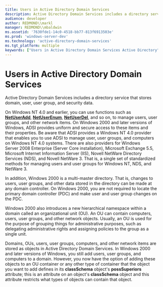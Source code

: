 ```yaml
---
title: Users in Active Directory Domain Services
description: Active Directory Domain Services includes a directory service that stores domain, user, user group, and security data.
audience: developer
author: REDMOND\\markl
manager: REDMOND\\mbaldwin
ms.assetid: '7630fde1-14c0-4518-bb77-813f6913503e'
ms.prod: 'windows-server-dev'
ms.technology: 'active-directory-domain-services'
ms.tgt_platform: multiple
keywords: ["Users in Active Directory Domain Services Active Directory", "users, active directory domain services", "active directory domain services, users"]
---
```


# Users in Active Directory Domain Services

Active Directory Domain Services includes a directory service that stores domain, user, user group, and security data.

On Windows NT 4.0 and earlier, you can use functions such as [**NetUserAdd**](https://msdn.microsoft.com/library/windows/desktop/aa370649), [**NetUserEnum**](https://msdn.microsoft.com/library/windows/desktop/aa370652), [**NetUserDel**](https://msdn.microsoft.com/library/windows/desktop/aa370651), and so on, to manage users, user groups, and other network items. On Windows 2000 and later versions of Windows, ADSI provides uniform and secure access to these items and their properties. Be aware that ADSI provides a Windows NT 4.0 provider that enables you to use ADSI to manage user, user groups, and computers on Windows NT 4.0 systems. There are also providers for Windows Server 2008 Enterprise (Server Core installation), Microsoft Exchange 5.5, Microsoft Internet Information Server (IIS), Novell NetWare Directory Services (NDS), and Novell NetWare 3. That is, a single set of standardized methods for managing users and user groups for Windows NT, NDS, and NetWare 3.

In addition, Windows 2000 is a multi-master directory. That is, changes to users, user groups, and other data stored in the directory can be made at any domain controller. On Windows 2000, you are not required to locate the primary domain controller (PDC) and make user and user group changes on the PDC.

Windows 2000 also introduces a new hierarchical namespace within a domain called an organizational unit (OU). An OU can contain computers, users, user groups, and other network objects. Usually, an OU is used for the purpose of grouping things for administrative purposes, such as delegating administrative rights and assigning policies to the group as a single unit.

Domains, OUs, users, user groups, computers, and other network items are stored as objects in Active Directory Domain Services. In Windows 2000 and later versions of Windows, you still add users, user groups, and computers to a domain. However, you now have the option of adding these objects to an OU container or any other type of container that the object you want to add defines in its **classSchema** object's **possSuperiors** attribute; this is an attribute on an object's **classSchema** object and this attribute restricts what types of objects can contain that object.

 

 




